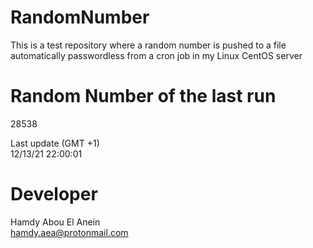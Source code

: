 # RandomNumber    
This is a test repository where a random number is pushed to a file automatically passwordless from a cron job in my Linux CentOS server    
# Random Number of the last run   
28538
      
Last update (GMT +1)    
12/13/21 22:00:01
# Developer    
Hamdy Abou El Anein   
hamdy.aea@protonmail.com
